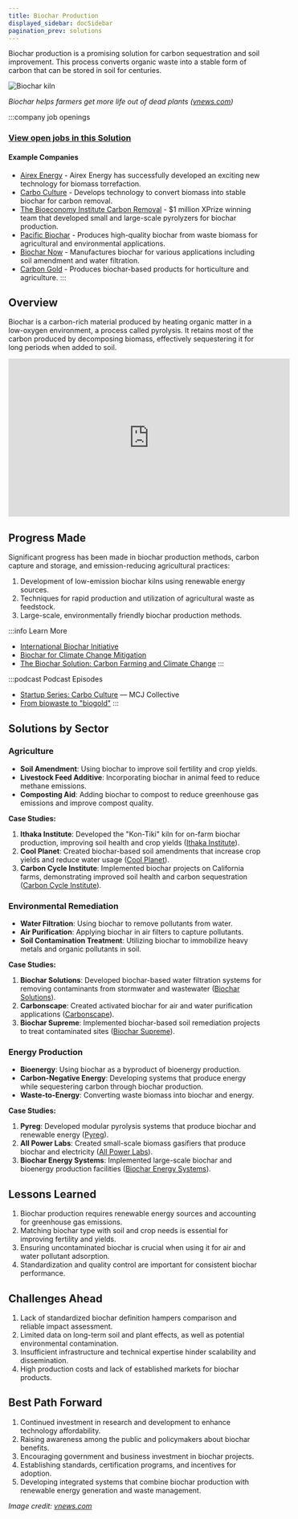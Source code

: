 ```yaml
---
title: Biochar Production
displayed_sidebar: docSidebar
pagination_prev: solutions
---
```


Biochar production is a promising solution for carbon sequestration and soil improvement. This process converts organic waste into a stable form of carbon that can be stored in soil for centuries.

![Biochar kiln](../static/img/biochar-kiln.jpg)

*Biochar helps farmers get more life out of dead plants ([vnews.com](https://www.vnews.com/Biochar-Demonstration-Offers-Alternative-to-Burn-Piles-46911424))*

:::company job openings
### [View open jobs in this Solution](https://climatebase.org/jobs?l=&q=&drawdown_solutions=Biochar+Production)
#### Example Companies
- [Airex Energy](https://www.climatetechlist.com/company/airex-energy) - Airex Energy has successfully developed an exciting new technology for biomass torrefaction.
- [Carbo Culture](https://carboculture.com/) - Develops technology to convert biomass into stable biochar for carbon removal.
- [The Bioeconomy Institute Carbon Removal](https://www.biorenew.iastate.edu/) - $1 million XPrize winning team that developed small and large-scale pyrolyzers for biochar production.
- [Pacific Biochar](https://pacificbiochar.com/) - Produces high-quality biochar from waste biomass for agricultural and environmental applications.
- [Biochar Now](https://biocharnow.com/) - Manufactures biochar for various applications including soil amendment and water filtration.
- [Carbon Gold](https://www.carbongold.com/) - Produces biochar-based products for horticulture and agriculture.
:::

## Overview

Biochar is a carbon-rich material produced by heating organic matter in a low-oxygen environment, a process called pyrolysis. It retains most of the carbon produced by decomposing biomass, effectively sequestering it for long periods when added to soil.

<iframe width="560" height="315" src="https://www.youtube-nocookie.com/embed/zFX1mOsg36w?si=H_P0WZ7XFclD1Nvg" title="YouTube video player" frameborder="0" allow="accelerometer; autoplay; clipboard-write; encrypted-media; gyroscope; picture-in-picture; web-share" allowfullscreen></iframe>

## Progress Made

Significant progress has been made in biochar production methods, carbon capture and storage, and emission-reducing agricultural practices:

1. Development of low-emission biochar kilns using renewable energy sources.
2. Techniques for rapid production and utilization of agricultural waste as feedstock.
3. Large-scale, environmentally friendly biochar production methods.


:::info Learn More
- [International Biochar Initiative](https://biochar-international.org/)
- [Biochar for Climate Change Mitigation](https://www.frontiersin.org/articles/10.3389/fclim.2021.631593/full)
- [The Biochar Solution: Carbon Farming and Climate Change](https://www.amazon.com/Biochar-Solution-Carbon-Farming-Climate/dp/0865716773)
:::

:::podcast Podcast Episodes
- [Startup Series: Carbo Culture](https://player.simplecast.com/10b86d33-6c0b-467c-91d1-2cced2ac2d58?dark=true&wmode=opaque) — MCJ Collective
- [From biowaste to "biogold"](https://embed.podcasts.apple.com/us/podcast/from-biowaste-to-biogold/id1593204897?i=1000565755759)
:::


## Solutions by Sector

### Agriculture
- **Soil Amendment**: Using biochar to improve soil fertility and crop yields.
- **Livestock Feed Additive**: Incorporating biochar in animal feed to reduce methane emissions.
- **Composting Aid**: Adding biochar to compost to reduce greenhouse gas emissions and improve compost quality.

**Case Studies:**
1. **Ithaka Institute**: Developed the "Kon-Tiki" kiln for on-farm biochar production, improving soil health and crop yields ([Ithaka Institute](https://www.ithaka-institut.org/en/home)).
2. **Cool Planet**: Created biochar-based soil amendments that increase crop yields and reduce water usage ([Cool Planet](https://www.coolplanet.com/)).
3. **Carbon Cycle Institute**: Implemented biochar projects on California farms, demonstrating improved soil health and carbon sequestration ([Carbon Cycle Institute](https://www.carboncycle.org/)).

### Environmental Remediation
- **Water Filtration**: Using biochar to remove pollutants from water.
- **Air Purification**: Applying biochar in air filters to capture pollutants.
- **Soil Contamination Treatment**: Utilizing biochar to immobilize heavy metals and organic pollutants in soil.

**Case Studies:**
1. **Biochar Solutions**: Developed biochar-based water filtration systems for removing contaminants from stormwater and wastewater ([Biochar Solutions](https://biocharsolutions.com/)).
2. **Carbonscape**: Created activated biochar for air and water purification applications ([Carbonscape](https://www.carbonscape.com/)).
3. **Biochar Supreme**: Implemented biochar-based soil remediation projects to treat contaminated sites ([Biochar Supreme](https://www.biocharsupreme.com/)).

### Energy Production
- **Bioenergy**: Using biochar as a byproduct of bioenergy production.
- **Carbon-Negative Energy**: Developing systems that produce energy while sequestering carbon through biochar production.
- **Waste-to-Energy**: Converting waste biomass into biochar and energy.

**Case Studies:**
1. **Pyreg**: Developed modular pyrolysis systems that produce biochar and renewable energy ([Pyreg](https://www.pyreg.de/en/)).
2. **All Power Labs**: Created small-scale biomass gasifiers that produce biochar and electricity ([All Power Labs](http://www.allpowerlabs.com/)).
3. **Biochar Energy Systems**: Implemented large-scale biochar and bioenergy production facilities ([Biochar Energy Systems](https://www.biocharenergy.com/)).

## Lessons Learned

1. Biochar production requires renewable energy sources and accounting for greenhouse gas emissions.
2. Matching biochar type with soil and crop needs is essential for improving fertility and yields.
3. Ensuring uncontaminated biochar is crucial when using it for air and water pollutant adsorption.
4. Standardization and quality control are important for consistent biochar performance.

## Challenges Ahead

1. Lack of standardized biochar definition hampers comparison and reliable impact assessment.
2. Limited data on long-term soil and plant effects, as well as potential environmental contamination.
3. Insufficient infrastructure and technical expertise hinder scalability and dissemination.
4. High production costs and lack of established markets for biochar products.

## Best Path Forward

1. Continued investment in research and development to enhance technology affordability.
2. Raising awareness among the public and policymakers about biochar benefits.
3. Encouraging government and business investment in biochar projects.
4. Establishing standards, certification programs, and incentives for adoption.
5. Developing integrated systems that combine biochar production with renewable energy generation and waste management.

*Image credit: [vnews.com](https://www.vnews.com/Biochar-Demonstration-Offers-Alternative-to-Burn-Piles-46911424)*
